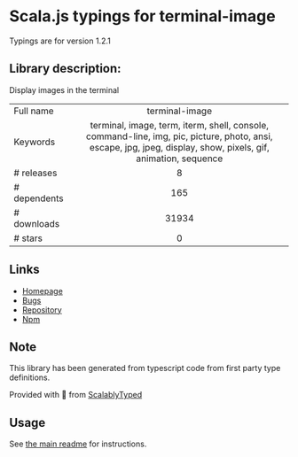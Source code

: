 
# Scala.js typings for terminal-image

Typings are for version 1.2.1

## Library description:
Display images in the terminal

|                    |                 |
| ------------------ | :-------------: |
| Full name          | terminal-image |
| Keywords           | terminal, image, term, iterm, shell, console, command-line, img, pic, picture, photo, ansi, escape, jpg, jpeg, display, show, pixels, gif, animation, sequence |
| # releases         | 8 |
| # dependents       | 165 |
| # downloads        | 31934 |
| # stars            | 0 |

## Links
- [Homepage](https://github.com/sindresorhus/terminal-image#readme)
- [Bugs](https://github.com/sindresorhus/terminal-image/issues)
- [Repository](https://github.com/sindresorhus/terminal-image)
- [Npm](https://www.npmjs.com/package/terminal-image)
    


## Note
This library has been generated from typescript code from first party type definitions.

Provided with :purple_heart: from [ScalablyTyped](https://github.com/oyvindberg/ScalablyTyped)

## Usage
See [the main readme](../../readme.md) for instructions.


